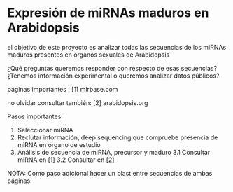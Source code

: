 Expresión de miRNAs maduros en Arabidopsis
==================

el objetivo de este proyecto es analizar todas las secuencias de los miRNAs\
 maduros presentes en órganos sexuales de Arabidopsis

¿Qué preguntas queremos responder con respecto de esas secuencias?
¿Tenemos información experimental o queremos analizar datos públicos?

páginas importantes :
[1] mirbase.com

no olvidar consultar también:
[2] arabidopsis.org

Pasos importantes:
1. Seleccionar miRNA
2. Reclutar información, deep sequencing que compruebe presencia de miRNA en órgano de estudio
3. Análisis de secuencia de miRNA, precursor y maduro
	3.1 Consultar miRNA en [1]
	3.2 Consultar en [2]

NOTA: Como paso adicional hacer un blast entre secuencias de ambas páginas.

